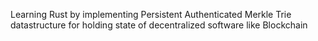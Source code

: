Learning Rust by implementing Persistent Authenticated Merkle Trie datastructure for holding state of decentralized software like Blockchain